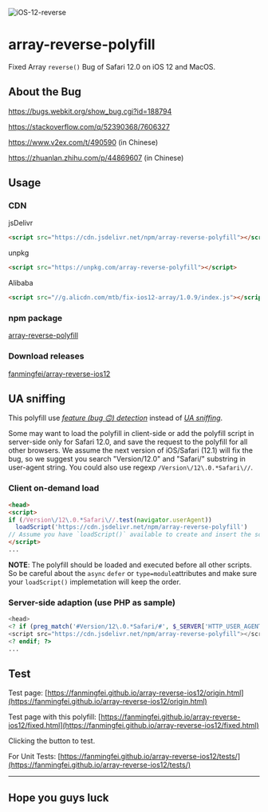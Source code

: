 ![iOS-12-reverse](https://user-images.githubusercontent.com/159840/45736779-8a4ad180-bc1e-11e8-9022-b58935f026eb.png)

# array-reverse-polyfill
Fixed Array `reverse()` Bug of Safari 12.0 on iOS 12 and MacOS. 

## About the Bug

https://bugs.webkit.org/show_bug.cgi?id=188794

https://stackoverflow.com/q/52390368/7606327

https://www.v2ex.com/t/490590 (in Chinese)

https://zhuanlan.zhihu.com/p/44869607 (in Chinese)


## Usage

### CDN

jsDelivr
```html
<script src="https://cdn.jsdelivr.net/npm/array-reverse-polyfill"></script>
```

unpkg
```html
<script src="https://unpkg.com/array-reverse-polyfill"></script>
```

Alibaba
```html
<script src="//g.alicdn.com/mtb/fix-ios12-array/1.0.9/index.js"></script>
```

### npm package
[array-reverse-polyfill](https://www.npmjs.com/package/array-reverse-polyfill)

### Download releases
[fanmingfei/array-reverse-ios12](https://github.com/fanmingfei/array-reverse-ios12/releases)


## UA sniffing

This polyfill use *[feature (bug 🙃) detection](https://en.wikipedia.org/wiki/Feature_detection_(web_development))* instead of *[UA sniffing](https://en.wikipedia.org/wiki/User_agent#User_agent_sniffing)*.

Some may want to load the polyfill in client-side or add the polyfill script in server-side only for Safari 12.0, and save the request to the polyfill for all other browsers. We assume the next version of iOS/Safari (12.1) will fix the bug, so we suggest you search "Version/12.0" and "Safari/" substring in user-agent string. You could also use regexp `/Version\/12\.0.*Safari\//`.

### Client on-demand load
```html
<head>
<script>
if (/Version\/12\.0.*Safari\//.test(navigator.userAgent))
  loadScript('https://cdn.jsdelivr.net/npm/array-reverse-polyfill')
// Assume you have `loadScript()` available to create and insert the script tag.
</script>
...
```
**NOTE**: The polyfill should be loaded and executed before all other scripts. So be careful about the `async` `defer` or `type=module`attributes and make sure your `loadScript()` implemetation will keep the order.

### Server-side adaption (use PHP as sample)
```php
<head>
<? if (preg_match('#Version/12\.0.*Safari/#', $_SERVER['HTTP_USER_AGENT'])): ?>
<script src="https://cdn.jsdelivr.net/npm/array-reverse-polyfill"></script>
<? endif; ?>
...
```

## Test

Test page: [https://fanmingfei.github.io/array-reverse-ios12/origin.html](https://fanmingfei.github.io/array-reverse-ios12/origin.html)


Test page with this polyfill: [https://fanmingfei.github.io/array-reverse-ios12/fixed.html](https://fanmingfei.github.io/array-reverse-ios12/fixed.html)

Clicking the button to test.


For Unit Tests: [https://fanmingfei.github.io/array-reverse-ios12/tests/](https://fanmingfei.github.io/array-reverse-ios12/tests/)


--------------------------------

## Hope you guys luck

